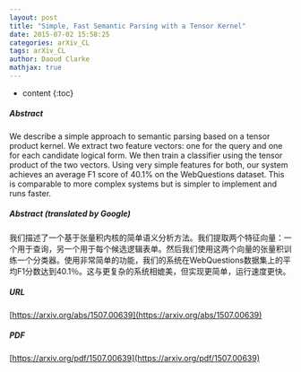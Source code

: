 ```yaml
---
layout: post
title: "Simple, Fast Semantic Parsing with a Tensor Kernel"
date: 2015-07-02 15:58:25
categories: arXiv_CL
tags: arXiv_CL
author: Daoud Clarke
mathjax: true
---
```


* content
{:toc}

##### Abstract
We describe a simple approach to semantic parsing based on a tensor product kernel. We extract two feature vectors: one for the query and one for each candidate logical form. We then train a classifier using the tensor product of the two vectors. Using very simple features for both, our system achieves an average F1 score of 40.1% on the WebQuestions dataset. This is comparable to more complex systems but is simpler to implement and runs faster.

##### Abstract (translated by Google)
我们描述了一个基于张量积内核的简单语义分析方法。我们提取两个特征向量：一个用于查询，另一个用于每个候选逻辑表单。然后我们使用这两个向量的张量积训练一个分类器。使用非常简单的功能，我们的系统在WebQuestions数据集上的平均F1分数达到40.1％。这与更复杂的系统相媲美，但实现更简单，运行速度更快。

##### URL
[https://arxiv.org/abs/1507.00639](https://arxiv.org/abs/1507.00639)

##### PDF
[https://arxiv.org/pdf/1507.00639](https://arxiv.org/pdf/1507.00639)

